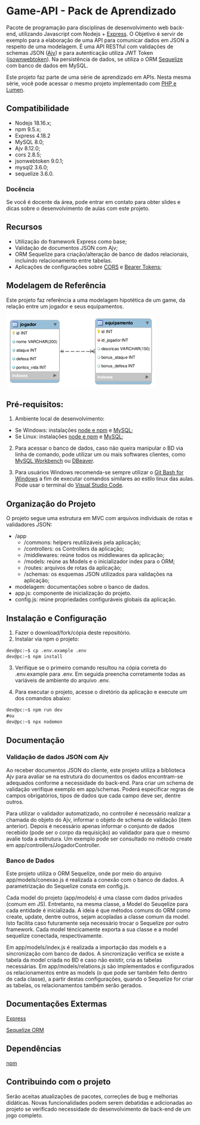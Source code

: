 # Game-API - Pack de Aprendizado

Pacote de programação para disciplinas de desenvolvimento web back-end, utilizando Javascript com Nodejs + [Express](https://expressjs.com/). O Objetivo é servir de exemplo para a elaboração de uma API para comunicar dados em JSON a respeito de uma modelagem. É uma API RESTful com validações de schemas JSON ([Ajv](https://ajv.js.org/)) e para autenticação utiliza JWT Token ([jsownwebtoken](https://github.com/auth0/node-jsonwebtoken)). Na persistência de dados, se utiliza o ORM [Sequelize](https://sequelize.org/) com banco de dados em MySQL.

Este projeto faz parte de uma série de aprendizado em APIs. Nesta mesma série, você pode acessar o mesmo projeto implementado com [PHP e Lumen](https://github.com/fabiosperotto/pratica-api-rest).

## Compatibilidade

- Nodejs 18.16.x;
- npm 9.5.x;
- Express 4.18.2
- MySQL 8.0;
- Ajv 8.12.0;
- cors 2.8.5;
- jsonwebtoken 9.0.1;
- mysql2 3.6.0;
- sequelize 3.6.0.

### Docência

Se você é docente da área, pode entrar em contato para obter slides e dicas sobre o desenvolvimento de aulas com este projeto.

## Recursos

- Utilização do framework Express como base;
- Validação de documentos JSON com Ajv;
- ORM Sequelize para criação/alteração de banco de dados relacionais, incluindo relacionamento entre tabelas.
- Aplicações de configurações sobre [CORS](https://developer.mozilla.org/en-US/docs/Web/HTTP/CORS) e [Bearer Tokens](https://oauth.net/2/bearer-tokens/);

## Modelagem de Referência

Este projeto faz referência a uma modelagem hipotética de um game, da relação entre um jogador e seus equipamentos.

![Imagem da Modelagem inicial do sistema](/modelagem/modelagem-img.png)

## Pré-requisitos:

1. Ambiente local de desenvolvimento:

- Se Windows: instalações [node e npm](https://treehouse.github.io/installation-guides/windows/node-windows.html) e [MySQL](https://dev.mysql.com/downloads/installer/);
- Se Linux: instalações [node e npm](https://www.digitalocean.com/community/tutorials/how-to-install-node-js-on-ubuntu-22-04) e [MySQL](https://www.digitalocean.com/community/tutorials/how-to-install-mysql-on-ubuntu-22-04);

2. Para acessar o banco de dados, caso não queira manipular o BD via linha de comando, pode utilizar um ou mais softwares clientes, como [MySQL Workbench](https://www.mysql.com/products/workbench/) ou [DBeaver](https://dbeaver.io/).

3. Para usuários Windows recomenda-se sempre utilizar o [Git Bash for Windows](https://gitforwindows.org/) a fim de executar comandos similares ao estilo linux das aulas. Pode usar o terminal do [Visual Studio Code](https://code.visualstudio.com/).

## Organização do Projeto

O projeto segue uma estrutura em MVC com arquivos individuais de rotas e validadores JSON:

- /app
  - /commons: helpers reutilizáveis pela aplicação;
  - /controllers: os Controllers da aplicação;
  - /middlewares: reúne todos os middlewares da aplicação;
  - /models: reúne as Models e o inicializador index para o ORM;
  - /routes: arquivos de rotas da aplicação;
  - /schemas: os esquemas JSON utilizados para validações na aplicação;
- modelagem: documentações sobre o banco de dados.
- app.js: componente de inicialização do projeto.
- config.js: reúne propriedades configuráveis globais da aplicação.

## Instalação e Configuração

1. Fazer o download/fork/cópia deste repositório.
2. Instalar via npm o projeto:

```console
dev@pc:~$ cp .env.example .env
dev@pc:~$ npm install
```

3. Verifique se o primeiro comando resultou na cópia correta do .env.example para .env. Em seguida preencha corretamente todas as variáveis de ambiente do arquivo .env.

4. Para executar o projeto, acesse o diretório da aplicação e execute um dos comandos abaixo:

```console
dev@pc:~$ npm run dev
#ou
dev@pc:~$ npx nodemon
```

## Documentação

### Validação de dados JSON com Ajv

Ao receber documentos JSON do cliente, este projeto utiliza a biblioteca Ajv para avaliar se na estrutura do documentos os dados encontram-se adequados conforme a necessidade do back-end. Para criar um schema de validação verifique exemplo em app/schemas. Poderá especificar regras de campos obrigatórios, tipos de dados que cada campo deve ser, dentre outros.

Para utilizar o validador automatizado, no controller é necessário realizar a chamada do objeto do Ajv, informar o objeto de schema de validação (item anterior). Depois é necessário apenas informar o conjunto de dados recebido (pode ser o corpo da requisição) ao validador para que o mesmo avalie toda a estrutura. Um exemplo pode ser consultado no método create em app/controllers/JogadorController.

### Banco de Dados

Este projeto utiliza o ORM Sequelize, onde por meio do arquivo app/models/conexao.js é realizada a conexão com o banco de dados. A parametrização do Sequelize consta em config.js.

Cada model do projeto (app/models) é uma classe com dados privados (comum em JS). Entretanto, na mesma classe, a Model do Seuqelize para cada entidade é inicializada. A ideia é que métodos comuns do ORM como create, update, dentre outros, sejam acopladas a classe comum da model. Isto facilita caso futuramente seja necessário trocar o Sequelize por outro framework. Cada model téncicamente exporta a sua classe e a model sequelize conectada, respectivamente.

Em app/models/index.js é realizada a importação das models e a sincronização com banco de dados. A sincronização verifica se existe a tabela da model criada no BD e caso não existir, cria as tabelas necessárias. Em app/models/relations.js são implementados e configurados os relacionamentos entre as models (o que pode ser também feito dentro de cada classe), a partir destas configurações, quando o Sequelize for criar as tabelas, os relacionamentos também serão gerados.

## Documentações Extermas

[Express](https://expressjs.com/pt-br/)

[Sequelize ORM](https://sequelize.org/docs/v6/getting-started/)

## Dependências

[npm](https://www.npmjs.com/)

## Contribuindo com o projeto

Serão aceitas atualizações de pacotes, correções de bug e melhorias didáticas. Novas funcionalidades podem serem debatidas e adicionadas ao projeto se verificado necessidade do desenvolvimento de back-end de um jogo completo.
